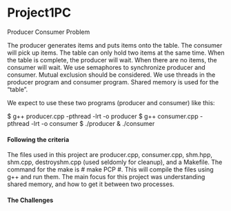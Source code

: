 # Project1PC
 Producer Consumer Problem

 The producer generates items and puts items onto the table. The consumer will pick up items. The table can only hold two items at the same time. When the table is complete, the producer will wait. When there are no items, the consumer will wait. We use semaphores to synchronize producer and consumer.  Mutual exclusion should be considered. We use threads in the producer program and consumer program. Shared memory is used for the “table”.

We expect to use these two programs (producer and consumer) like this:

$ g++ producer.cpp -pthread -lrt -o producer
$ g++ consumer.cpp -pthread -lrt -o consumer
$ ./producer & ./consumer


#### Following the criteria
The files used in this project are producer.cpp, consumer.cpp, shm.hpp, shm.cpp, destroyshm.cpp (used seldomly for cleanup), and a Makefile. The command for the make is # make PCP #. This will compile the files using g++ and run them. The main focus for this project was understanding shared memory, and how to get it between two processes.

#### The Challenges

